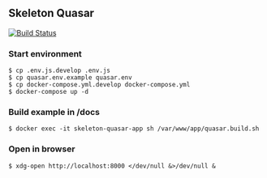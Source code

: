 ## Skeleton Quasar

[![Build Status](https://travis-ci.org/xprototype/skeleton-quasar.svg?branch=master)](https://travis-ci.org/xprototype/skeleton-quasar)

### Start environment
```
$ cp .env.js.develop .env.js
$ cp quasar.env.example quasar.env
$ cp docker-compose.yml.develop docker-compose.yml
$ docker-compose up -d
```

### Build example in /docs
```
$ docker exec -it skeleton-quasar-app sh /var/www/app/quasar.build.sh
```

### Open in browser
```
$ xdg-open http://localhost:8000 </dev/null &>/dev/null &
```

